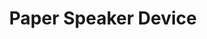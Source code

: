 ---
title: 'Paper Speaker Device'
type: 'academic project'
affiliation: 'McMaster University'
images: ["DIYSpeaker1", "DIYSpeaker2", "DIYSpeaker3"]
imageHeight: 250px
skills: ['Circuits']
videoLink:  "https://youtu.be/Y74YwZbzEB4"
github: ""
links: []
linkTitles: []
linkTypes: []
description: In this second year circuits project, I created a functional speaker using nothing but paper, tape, magnets, and a Dollar Store wire.
---